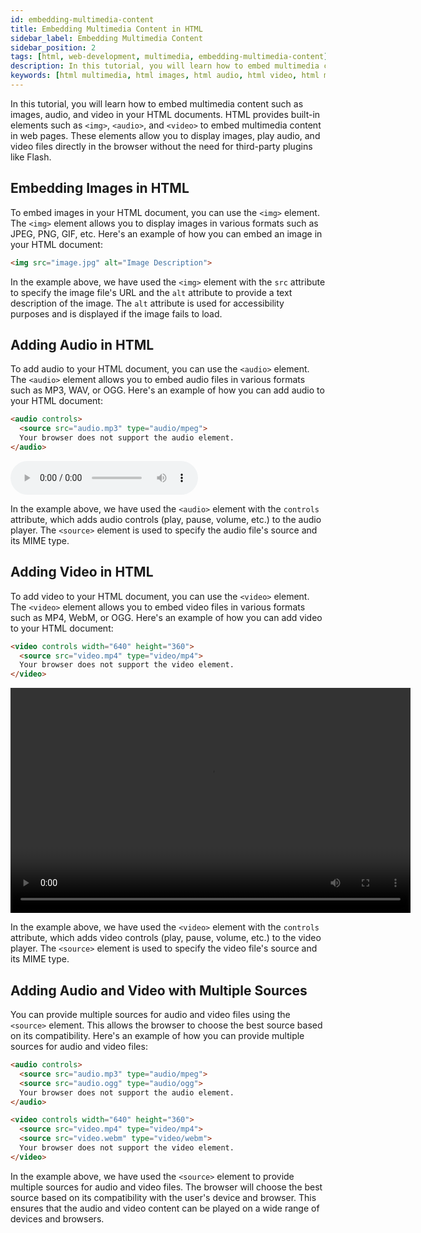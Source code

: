 ```yaml
---
id: embedding-multimedia-content
title: Embedding Multimedia Content in HTML
sidebar_label: Embedding Multimedia Content
sidebar_position: 2
tags: [html, web-development, multimedia, embedding-multimedia-content]
description: In this tutorial, you will learn how to embed multimedia content such as images, audio, and video in your HTML documents
keywords: [html multimedia, html images, html audio, html video, html multimedia content, html multimedia elements]
---
```


In this tutorial, you will learn how to embed multimedia content such as images, audio, and video in your HTML documents. HTML provides built-in elements such as `<img>`, `<audio>`, and `<video>` to embed multimedia content in web pages. These elements allow you to display images, play audio, and video files directly in the browser without the need for third-party plugins like Flash.

<AdsComponent />

## Embedding Images in HTML

To embed images in your HTML document, you can use the `<img>` element. The `<img>` element allows you to display images in various formats such as JPEG, PNG, GIF, etc. Here's an example of how you can embed an image in your HTML document:

```html title="index.html"
<img src="image.jpg" alt="Image Description">
```

<!-- <BrowserWindow url="http://.../index.html">
  <img src="/images/image.jpg" alt="Image Description" />
</BrowserWindow> -->

In the example above, we have used the `<img>` element with the `src` attribute to specify the image file's URL and the `alt` attribute to provide a text description of the image. The `alt` attribute is used for accessibility purposes and is displayed if the image fails to load.

## Adding Audio in HTML

To add audio to your HTML document, you can use the `<audio>` element. The `<audio>` element allows you to embed audio files in various formats such as MP3, WAV, or OGG. Here's an example of how you can add audio to your HTML document:

```html title="index.html"
<audio controls>
  <source src="audio.mp3" type="audio/mpeg">
  Your browser does not support the audio element.
</audio>
```

<BrowserWindow url="http://127.0.0.1:5500/index.html">
  <audio controls>
    <source src="/audio/audio.mp3" type="audio/mpeg" />
    Your browser does not support the audio element.
  </audio>
</BrowserWindow>

In the example above, we have used the `<audio>` element with the `controls` attribute, which adds audio controls (play, pause, volume, etc.) to the audio player. The `<source>` element is used to specify the audio file's source and its MIME type.

## Adding Video in HTML

To add video to your HTML document, you can use the `<video>` element. The `<video>` element allows you to embed video files in various formats such as MP4, WebM, or OGG. Here's an example of how you can add video to your HTML document:

```html title="index.html"
<video controls width="640" height="360">
  <source src="video.mp4" type="video/mp4">
  Your browser does not support the video element.
</video>
```

<BrowserWindow url="http://127.0.0.1:5500/index.html">
  <video controls width="640" height="360">
    <source src="/video/video.mp4" type="video/mp4" />
    Your browser does not support the video element.
  </video>
</BrowserWindow>

In the example above, we have used the `<video>` element with the `controls` attribute, which adds video controls (play, pause, volume, etc.) to the video player. The `<source>` element is used to specify the video file's source and its MIME type.

## Adding Audio and Video with Multiple Sources

You can provide multiple sources for audio and video files using the `<source>` element. This allows the browser to choose the best source based on its compatibility. Here's an example of how you can provide multiple sources for audio and video files:

```html title="index.html"
<audio controls>
  <source src="audio.mp3" type="audio/mpeg">
  <source src="audio.ogg" type="audio/ogg">
  Your browser does not support the audio element.
</audio>

<video controls width="640" height="360">
  <source src="video.mp4" type="video/mp4">
  <source src="video.webm" type="video/webm">
  Your browser does not support the video element.
</video>
```

In the example above, we have used the `<source>` element to provide multiple sources for audio and video files. The browser will choose the best source based on its compatibility with the user's device and browser. This ensures that the audio and video content can be played on a wide range of devices and browsers.